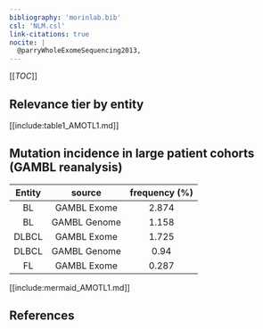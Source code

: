 ```yaml
---
bibliography: 'morinlab.bib'
csl: 'NLM.csl'
link-citations: true
nocite: |
  @parryWholeExomeSequencing2013, 
---
```


[[_TOC_]]




## Relevance tier by entity

[[include:table1_AMOTL1.md]]


## Mutation incidence in large patient cohorts (GAMBL reanalysis)

|Entity|source |frequency (%)|
|:------:|:----:|:----:|
|BL|GAMBL Exome |2.874 |
|BL|GAMBL Genome |1.158 |
|DLBCL|GAMBL Exome |1.725 |
|DLBCL|GAMBL Genome |0.94 |
|FL|GAMBL Exome |0.287 |


[[include:mermaid_AMOTL1.md]]

## References


